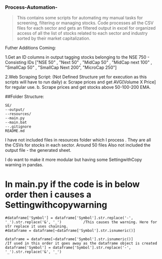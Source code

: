 ### Process-Automation-
>This contains some scripts for automating my manual tasks for screening, filtering or managing stocks.
>Code processes all the CSV files for each sector and gets an filtered output in excel for organized access of all the list of stocks related to each sector and industry sorted by their market capitalization.

Futher Additions Coming:

1.Get an ID columns in output tagging stocks belonging to the NSE 750 - Consisting IDs ["NSE 50" , "Next 50" , "MidCap 50" , "MidCap next 100" , "SmallCap 50" , "SmallCap Next 200", "MicroCap 250"]

2.Web Scraping Script: (Not Defined Structure yet for execution as this scripts will have to run daily)
          a: Scrape prices and get AVG[Volume X Price] for regular use.
          b. Scrape prices and get stocks above 50-100-200 EMA.

##Folder Structure:
```
SE/
--output/
--resources/
--main.py
--main.bat
--.gitignore
README.md
```
I have not included files in resources folder which I process . They are all the CSVs for stocks in each sector. Around 50 files
Also not included the output file - the generated sheet.

I do want to make it more modular but having some SettingwithCopy warning in pandas.

    
# In main.py if the code is in below order then i causes a Settingwithcopywarning 
    #dataframe['Symbol'] = dataframe['Symbol'].str.replace('-', '_').str.replace('&', '_')          /This causes the warning. Here for str replace it uses chaining.
    #dataframe = dataframe[~dataframe['Symbol'].str.isnumeric()]
    
    dataframe = dataframe[~dataframe['Symbol'].str.isnumeric()]                                    /If used in this order it goes away as the dataframe object is created
    dataframe['Symbol'] = dataframe['Symbol'].str.replace('-', '_').str.replace('&', '_')
